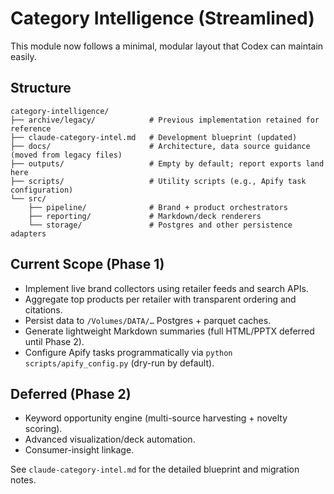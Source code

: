 # Category Intelligence (Streamlined)

This module now follows a minimal, modular layout that Codex can maintain easily.

## Structure

```
category-intelligence/
├── archive/legacy/            # Previous implementation retained for reference
├── claude-category-intel.md   # Development blueprint (updated)
├── docs/                      # Architecture, data source guidance (moved from legacy files)
├── outputs/                   # Empty by default; report exports land here
├── scripts/                   # Utility scripts (e.g., Apify task configuration)
└── src/
    ├── pipeline/              # Brand + product orchestrators
    ├── reporting/             # Markdown/deck renderers
    └── storage/               # Postgres and other persistence adapters
```

## Current Scope (Phase 1)
- Implement live brand collectors using retailer feeds and search APIs.
- Aggregate top products per retailer with transparent ordering and citations.
- Persist data to `/Volumes/DATA/…` Postgres + parquet caches.
- Generate lightweight Markdown summaries (full HTML/PPTX deferred until Phase 2).
- Configure Apify tasks programmatically via `python scripts/apify_config.py` (dry-run by default).

## Deferred (Phase 2)
- Keyword opportunity engine (multi-source harvesting + novelty scoring).
- Advanced visualization/deck automation.
- Consumer-insight linkage.

See `claude-category-intel.md` for the detailed blueprint and migration notes.
